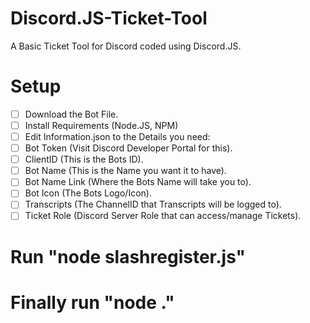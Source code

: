 # Discord.JS-Ticket-Tool
A Basic Ticket Tool for Discord coded using Discord.JS.

# Setup
- [ ] Download the Bot File.
- [ ] Install Requirements (Node.JS, NPM)
- [ ] Edit Information.json to the Details you need:
- [ ] Bot Token (Visit Discord Developer Portal for this).
- [ ] ClientID (This is the Bots ID).
- [ ] Bot Name (This is the Name you want it to have).
- [ ] Bot Name Link (Where the Bots Name will take you to).
- [ ] Bot Icon (The Bots Logo/Icon).
- [ ] Transcripts (The ChannelID that Transcripts will be logged to).
- [ ] Ticket Role (Discord Server Role that can access/manage Tickets).

# Run "node slashregister.js"
# Finally run "node ."
